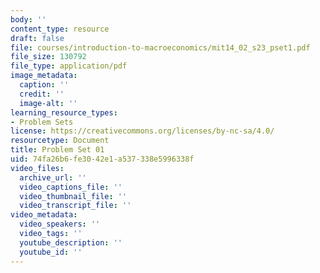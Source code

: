 ```yaml
---
body: ''
content_type: resource
draft: false
file: courses/introduction-to-macroeconomics/mit14_02_s23_pset1.pdf
file_size: 130792
file_type: application/pdf
image_metadata:
  caption: ''
  credit: ''
  image-alt: ''
learning_resource_types:
- Problem Sets
license: https://creativecommons.org/licenses/by-nc-sa/4.0/
resourcetype: Document
title: Problem Set 01
uid: 74fa26b6-fe30-42e1-a537-338e5996338f
video_files:
  archive_url: ''
  video_captions_file: ''
  video_thumbnail_file: ''
  video_transcript_file: ''
video_metadata:
  video_speakers: ''
  video_tags: ''
  youtube_description: ''
  youtube_id: ''
---
```

